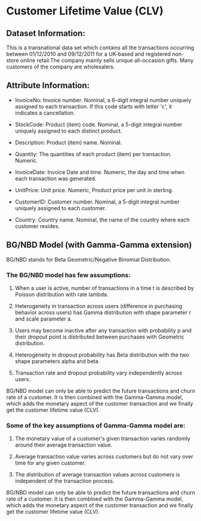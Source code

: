 # Customer Lifetime Value (CLV) 

## Dataset Information:

This is a transnational data set which contains all the transactions occurring between 01/12/2010 and 09/12/2011 for a UK-based and registered non-store online retail.The company mainly sells unique all-occasion gifts. Many customers of the company are wholesalers.

## Attribute Information:

* InvoiceNo: Invoice number. Nominal, a 6-digit integral number uniquely assigned to each transaction. If this code starts with letter 'c', it indicates a cancellation.

* StockCode: Product (item) code. Nominal, a 5-digit integral number uniquely assigned to each distinct product.

* Description: Product (item) name. Nominal.

* Quantity: The quantities of each product (item) per transaction. Numeric.

* InvoiceDate: Invoice Date and time. Numeric, the day and time when each transaction was generated.

* UnitPrice: Unit price. Numeric, Product price per unit in sterling.

* CustomerID: Customer number. Nominal, a 5-digit integral number uniquely assigned to each customer.

* Country: Country name. Nominal, the name of the country where each customer resides.


## BG/NBD Model (with Gamma-Gamma extension)

BG/NBD stands for Beta Geometric/Negative Binomial Distribution.

### The BG/NBD model has few assumptions:

1. When a user is active, number of transactions in a time t is described by Poisson distribution with rate lambda.

2. Heterogeneity in transaction across users (difference in purchasing behavior across users) has Gamma distribution with shape parameter r and scale parameter a.

3. Users may become inactive after any transaction with probability p and their dropout point is distributed between purchases with Geometric distribution.

4. Heterogeneity in dropout probability has Beta distribution with the two shape parameters alpha and beta.

5. Transaction rate and dropout probability vary independently across users.

BG/NBD model can only be able to predict the future transactions and churn rate of a customer. It is then combined with the Gamma-Gamma model, which adds the monetary aspect of the customer transaction and we finally get the customer lifetime value (CLV).


### Some of the key assumptions of Gamma-Gamma model are:

1. The monetary value of a customer's given transaction varies randomly around their average transaction value.

2. Average transaction value varies across customers but do not vary over time for any given customer.

3. The distribution of average transaction values across customers is independent of the transaction process.


BG/NBD model can only be able to predict the future transactions and churn rate of a customer. It is then combined with the Gamma-Gamma model, which adds the monetary aspect of the customer transaction and we finally get the customer lifetime value (CLV).
